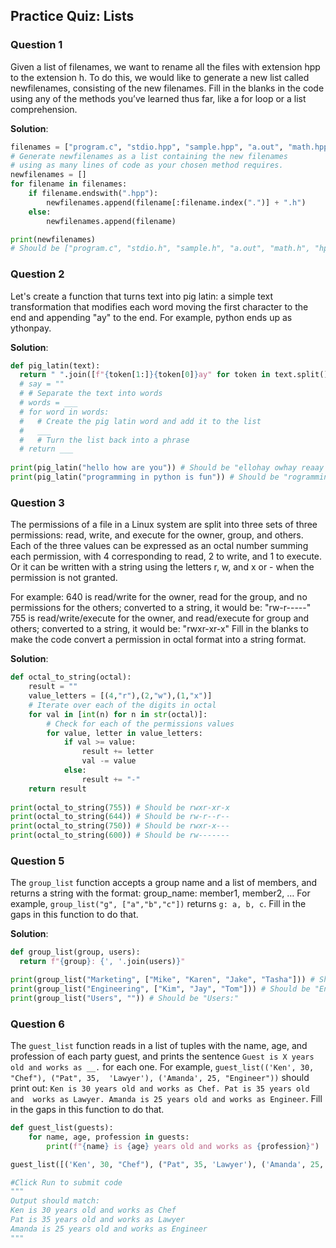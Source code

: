 ## Practice Quiz: Lists

### Question 1

Given a list of filenames, we want to rename all the files with extension hpp to the extension h. To do this, we would 
like to generate a new list called newfilenames, consisting of the new filenames. Fill in the blanks in the code using 
any of the methods you’ve learned thus far, like a for loop or a list comprehension.

**Solution**:

```python
filenames = ["program.c", "stdio.hpp", "sample.hpp", "a.out", "math.hpp", "hpp.out"]
# Generate newfilenames as a list containing the new filenames
# using as many lines of code as your chosen method requires.
newfilenames = []
for filename in filenames:
    if filename.endswith(".hpp"):
        newfilenames.append(filename[:filename.index(".")] + ".h")
    else:
        newfilenames.append(filename)

print(newfilenames) 
# Should be ["program.c", "stdio.h", "sample.h", "a.out", "math.h", "hpp.out"]
```

### Question 2

Let's create a function that turns text into pig latin: a simple text transformation that modifies each word moving the 
first character to the end and appending "ay" to the end. For example, python ends up as ythonpay.

**Solution**:

```python
def pig_latin(text):
  return " ".join([f"{token[1:]}{token[0]}ay" for token in text.split()])
  # say = ""
  # # Separate the text into words
  # words = ___
  # for word in words:
  #   # Create the pig latin word and add it to the list
  #   ___
  #   # Turn the list back into a phrase
  # return ___
		
print(pig_latin("hello how are you")) # Should be "ellohay owhay reaay ouyay"
print(pig_latin("programming in python is fun")) # Should be "rogrammingpay niay ythonpay siay unfay"
```

### Question 3

The permissions of a file in a Linux system are split into three sets of three permissions: read, write, and execute for
the owner, group, and others. Each of the three values can be expressed as an octal number summing each permission, with
4 corresponding to read, 2 to write, and 1 to execute. Or it can be written with a string using the letters r, w, and x 
or - when the permission is not granted.

 For example: 
 640 is read/write for the owner, read for the group, and no permissions for the others; converted to a string, it would 
 be: "rw-r-----"
 755 is read/write/execute for the owner, and read/execute for group and others; converted to a string, it would be:
 "rwxr-xr-x"
 Fill in the blanks to make the code convert a permission in octal format into a string format.
 
**Solution**:

```python
def octal_to_string(octal):
    result = ""
    value_letters = [(4,"r"),(2,"w"),(1,"x")]
    # Iterate over each of the digits in octal
    for val in [int(n) for n in str(octal)]:
        # Check for each of the permissions values
        for value, letter in value_letters:
            if val >= value:
                result += letter
                val -= value
            else:
                result += "-"
    return result
    
print(octal_to_string(755)) # Should be rwxr-xr-x
print(octal_to_string(644)) # Should be rw-r--r--
print(octal_to_string(750)) # Should be rwxr-x---
print(octal_to_string(600)) # Should be rw-------
```

### Question 5

The `group_list` function accepts a group name and a list of members, and returns a string with the format: group_name: 
member1, member2, … For example, `group_list("g", ["a","b","c"])` returns `g: a, b, c`. Fill in the gaps in this function 
to do that.

**Solution**:

```python
def group_list(group, users):
  return f"{group}: {', '.join(users)}"

print(group_list("Marketing", ["Mike", "Karen", "Jake", "Tasha"])) # Should be "Marketing: Mike, Karen, Jake, Tasha"
print(group_list("Engineering", ["Kim", "Jay", "Tom"])) # Should be "Engineering: Kim, Jay, Tom"
print(group_list("Users", "")) # Should be "Users:"
```

### Question 6

The `guest_list` function reads in a list of tuples with the name, age, and profession of each party guest, and prints the
sentence `Guest is X years old and works as __.` for each one. For example, `guest_list(('Ken', 30, "Chef"), ("Pat", 35, 
'Lawyer'), ('Amanda', 25, "Engineer"))` should print out: `Ken is 30 years old and works as Chef. Pat is 35 years old and 
works as Lawyer. Amanda is 25 years old and works as Engineer`. Fill in the gaps in this function to do that. 

```python
def guest_list(guests):
	for name, age, profession in guests:
		print(f"{name} is {age} years old and works as {profession}")

guest_list([('Ken', 30, "Chef"), ("Pat", 35, 'Lawyer'), ('Amanda', 25, "Engineer")])

#Click Run to submit code
"""
Output should match:
Ken is 30 years old and works as Chef
Pat is 35 years old and works as Lawyer
Amanda is 25 years old and works as Engineer
"""
```